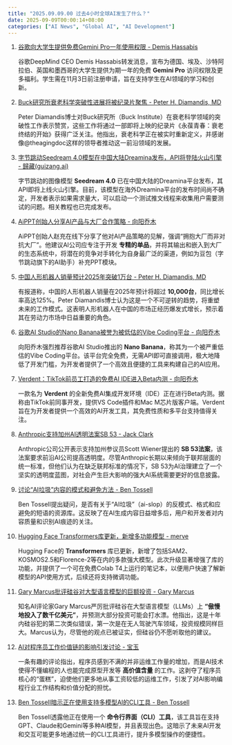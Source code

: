 ```yaml
---
title: "2025.09.09.00 过去4小时全球AI发生了什么？"
date: 2025-09-09T00:00:14+08:00
categories: ["AI News", "Global AI", "AI Development"]
---
```


1.  [谷歌向大学生提供免费Gemini Pro一年使用权限 - Demis Hassabis](https://x.com/demishassabis/status/1965069698778923484)

    谷歌DeepMind CEO Demis Hassabis转发消息，宣布为德国、埃及、沙特阿拉伯、英国和墨西哥的大学生提供为期一年的免费 **Gemini Pro** 访问权限及更多福利。学生需在11月3日前注册申请，旨在支持学生在AI领域的学习和创新。

2.  [Buck研究所衰老科学突破性进展将被纪录片聚焦 - Peter H. Diamandis, MD](https://x.com/PeterDiamandis/status/1965065122432643511)

    Peter Diamandis博士对Buck研究所（Buck Institute）在衰老科学领域的突破性工作表示赞赏，这些工作将通过一部即将上映的纪录片《永葆青春：衰老终结的开始》获得广泛关注。他指出，衰老科学正在被实时重新定义，并感谢像@theagingdoc这样的领导者推动这一前沿领域的发展。

3.  [字节跳动Seedream 4.0模型在中国大陆Dreamina发布，API将登陆火山引擎 - 歸藏(guizang.ai)](https://x.com/op7418/status/1965059520096518363)

    字节跳动的图像模型 **Seedream 4.0** 已在中国大陆的Dreamina平台发布，其API即将上线火山引擎。目前，该模型在海外Dreamina平台的发布时间尚不确定，开发者表示如果需求量大，可以启动一个测试推文线程来收集用户需要测试的问题。相关教程也已完成发布。

4.  [AiPPT创始人分享AI产品与大厂合作策略 - 向阳乔木](https://x.com/vista8/status/1965061024744366380)

    AiPPT创始人赵充在线下分享了他对AI产品策略的见解，强调“拥抱大厂而非对抗大厂”。他建议AI公司应专注于开发 **专精的单品**，并将其输出和嵌入到大厂的生态系统中，将潜在的竞争对手转化为自身最广泛的渠道，例如为豆包（字节跳动旗下的AI助手）补充PPT模块。

5.  [中国人形机器人销量预计2025年突破1万台 - Peter H. Diamandis, MD](https://x.com/PeterDiamandis/status/1965060267215081716)

    有报道称，中国的人形机器人销量在2025年预计将超过 **10,000台**，同比增长率高达125%。Peter Diamandis博士认为这是一个不可逆转的趋势，将重塑未来的工作模式。这表明人形机器人在中国的市场正经历爆发式增长，预示着其在劳动力市场中日益重要的角色。

6.  [谷歌AI Studio的Nano Banana被誉为被低估的Vibe Coding平台 - 向阳乔木](https://x.com/vista8/status/1965053172042678311)

    向阳乔木强烈推荐谷歌AI Studio推出的 **Nano Banana**，称其为一个被严重低估的Vibe Coding平台。该平台完全免费，无需API即可直接调用，极大地降低了开发门槛，为开发者提供了一个高效且便捷的工具来构建自己的AI应用。

7.  [Verdent：TikTok前员工打造的免费AI IDE进入Beta内测 - 向阳乔木](https://x.com/vista8/status/1965049980722503811)

    一款名为 **Verdent** 的全新免费AI集成开发环境（IDE）正在进行Beta内测。据称由TikTok前同事开发，提供VS Code插件和Mac M芯片版客户端。Verdent旨在为开发者提供一个高效的AI开发工具，其免费性质和多平台支持值得关注。

8.  [Anthropic支持加州AI透明法案SB 53 - Jack Clark](https://x.com/jackclarkSF/status/1965048896784367847)

    Anthropic公司公开表示支持加州参议员Scott Wiener提出的 **SB 53法案**，该法案要求前沿AI公司提高透明度。尽管Anthropic长期以来倾向于联邦层面的统一标准，但他们认为在缺乏联邦标准的情况下，SB 53为AI治理建立了一个坚实的透明度蓝图，对社会产生巨大影响的强大AI系统需要更好的信息披露。

9.  [讨论“AI垃圾”内容的模式和避免方法 - Ben Tossell](https://x.com/bentossell/status/1965046951596179525)

    Ben Tossell提出疑问，是否有关于“AI垃圾”（ai-slop）的反模式、格式和应避免的短语的资源库。这反映了在AI生成内容日益增多后，用户和开发者对内容质量和识别AI痕迹的关注。

10. [Hugging Face Transformers库更新，新增多功能模型 - merve](https://x.com/mervenoyann/status/1965044100161503654)

    Hugging Face的 **Transformers** 库已更新，新增了包括SAM2、KOSMOS2.5和Florence-2等在内的多款强大模型。此次升级显著增强了库的功能，并提供了一个可在免费Colab T4上运行的笔记本，以便用户快速了解新模型的API使用方式，后续还将支持微调功能。

11. [Gary Marcus批评硅谷对大型语言模型的巨额投资 - Gary Marcus](https://x.com/GaryMarcus/status/1965041869999714524)

    知名AI评论家Gary Marcus严厉批评硅谷在大型语言模型（LLMs）上 **“傲慢地投入了数千亿美元”**，并预测大部分投资可能会打水漂。他指出，这是十年内硅谷犯的第二次类似错误，第一次是在无人驾驶汽车领域，投资规模同样巨大。Marcus认为，尽管他的观点已被证实，但硅谷仍不愿听取他的建议。

12. [AI对程序员工作价值链的影响引发讨论 - 宝玉](https://x.com/dotey/status/1965041297028497500)

    一条有趣的评论指出，程序员感到不满的并非运维工作量的增加，而是AI技术使得不懂编程的人也能完成原型开发等 **高价值含量** 的工作。这剥夺了程序员核心的“蛋糕”，迫使他们更多地从事工资较低的运维工作，引发了对AI影响编程行业工作结构和价值分配的担忧。

13. [Ben Tossell暗示正在使用支持多模型AI的CLI工具 - Ben Tossell](https://x.com/bentossell/status/1965037756792586256)

    Ben Tossell透露他正在使用一个 **命令行界面（CLI）工具**，该工具旨在支持GPT、Claude和Gemini等多种AI模型，并且表现出色。这暗示了未来AI开发和交互可能更多地通过统一的CLI工具进行，提升多模型操作的便捷性。